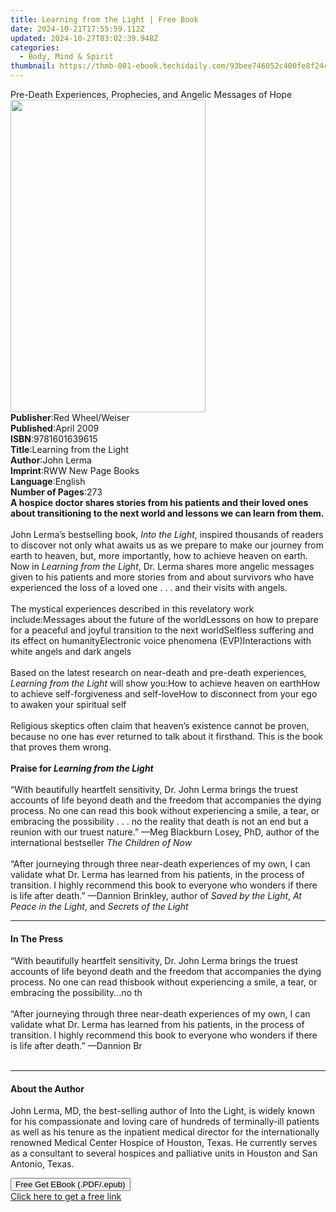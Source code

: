 ```yaml
---
title: Learning from the Light | Free Book
date: 2024-10-21T17:55:59.112Z
updated: 2024-10-27T03:02:39.948Z
categories:
  - Body, Mind & Spirit
thumbnail: https://thmb-001-ebook.techidaily.com/93bee746052c400fe8f24c3306030a68306c17b6aa72bd4aa5bb9aca894a9c3a.jpg
---
```

<main id="book-container">
  <div class="flex flex-col">
    <div class="book-brief flex-1 py-6 px-4 sm:p-6 md:py-10 md:px-8">
      <!-- brief-->
      <div class="book-brief-main">
        Pre-Death Experiences, Prophecies, and Angelic Messages of Hope
      </div>
    </div>
    <div
      class="book-meta-info flex-1 grid gap-4 col-start-1 col-end-3 row-start-1 sm:mb-6 sm:grid-cols-4 lg:gap-6 lg:col-start-2 lg:row-end-6 lg:row-span-6 lg:mb-0"
    >
      <div
        class="book-meta-info-left place-content-center mt-4 p-4 text-sm leading-6 col-start-2 col-span-2 dark:text-slate-400"
      >
        <img
          class="w-full h-500 object-cover rounded-lg sm:h-255 sm:col-span-2 lg:col-span-full"
          src="https://img-001-ebook.techidaily.com/1667c0f111848c8f54fffc75234ca0a646fe1be63617586c7d1dc674ba5fa4a9.jpg"
          alt=""
          width="312"
          height="500"
        />
      </div>
      <div
        class="book-meta-info-right mt-2 col-start-1 row-start-2 col-span-3 self-center"
      >
        <!-- meta data  -->
        <div class="flex flex-col px-4 md:px-8">
          <div class="flex-1">
            <strong>Publisher</strong>:<span class="px-2"
              >Red Wheel/Weiser</span
            >
          </div>
          <div class="flex-1">
            <strong>Published</strong>:<span class="px-2">April 2009</span>
          </div>
          <div class="flex-1">
            <strong>ISBN</strong>:<span class="px-2">9781601639615</span>
          </div>
          <div class="flex-1">
            <strong>Title</strong>:<span class="px-2"
              >Learning from the Light</span
            >
          </div>
          <div class="flex-1">
            <strong>Author</strong>:<span class="px-2">John Lerma</span>
          </div>
          <div class="flex-1">
            <strong>Imprint</strong>:<span class="px-2"
              >RWW New Page Books</span
            >
          </div>
          <div class="flex-1">
            <strong>Language</strong>:<span class="px-2">English</span>
          </div>
          <div class="flex-1">
            <strong>Number of Pages</strong>:<span class="px-2">273</span>
          </div>
        </div>
      </div>
    </div>
    <div class="book-description flex-1 py-6 px-4 sm:p-6 md:py-10 md:px-8">
      <div class="book-description-main">
        <div accordion-content="" id="description">
          <b
            >A hospice doctor shares stories from his patients and their loved
            ones about transitioning to the next world and lessons we can learn
            from them.</b
          ><br /><br />John Lerma’s bestselling book, <i>Into the Light</i>,
          inspired thousands of readers to discover not only what awaits us as
          we prepare to make our journey from earth to heaven, but, more
          importantly, how to achieve heaven on earth. Now in
          <i>Learning from the Light</i>, Dr. Lerma shares more angelic messages
          given to his patients and more stories from and about survivors who
          have experienced the loss of a loved one&nbsp;.&nbsp;.&nbsp;. and
          their visits with angels.<br /><br />The mystical experiences
          described in this revelatory work include:Messages about the future of
          the worldLessons on how to prepare for a peaceful and joyful
          transition to the next worldSelfless suffering and its effect on
          humanityElectronic voice phenomena (EVP)Interactions with white angels
          and dark angels<br /><br />Based on the latest research on near-death
          and pre-death experiences, <i>Learning from the Light</i> will show
          you:How to achieve heaven on earthHow to achieve self-forgiveness and
          self-loveHow to disconnect from your ego to awaken your spiritual
          self<br /><br />Religious skeptics often claim that heaven’s existence
          cannot be proven, because no one has ever returned to talk about it
          firsthand. This is the book that proves them wrong.<br /><br /><b
            >Praise for <i>Learning from the Light</i></b
          ><br /><br />“With beautifully heartfelt sensitivity, Dr. John Lerma
          brings the truest accounts of life beyond death and the freedom that
          accompanies the dying process. No one can read this book without
          experiencing a smile, a tear, or embracing the
          possibility&nbsp;.&nbsp;.&nbsp;. no the reality that death is not an
          end but a reunion with our truest nature.” —Meg Blackburn Losey, PhD,
          author of the international bestseller <i>The Children of Now</i
          ><br /><br />“After journeying through three near-death experiences of
          my own, I can validate what Dr. Lerma has learned from his patients,
          in the process of transition. I highly recommend this book to everyone
          who wonders if there is life after death.” —Dannion Brinkley, author
          of <i>Saved by the Light</i>, <i>At Peace in the Light</i>, and
          <i>Secrets of the Light</i>
        </div>
        <div class="accordion-fader"></div>
      </div>
    </div>
    <div class="book-excerpts flex-1 py-6 px-4 sm:p-6 md:py-10 md:px-8">
      <!-- excerpts-->
      <div class="book-excerpts-main">
        <hr />
        <h4 class="placeholder placeholder-heading">
          <span>In The Press</span>
        </h4>
        <p>
          “With beautifully heartfelt sensitivity, Dr. John Lerma brings the
          truest accounts of life beyond death and the freedom that accompanies
          the dying process. No one can read thisbook without experiencing a
          smile, a tear, or embracing the possibility...no th<br /><br />“After
          journeying through three near-death experiences of my own, I can
          validate what Dr. Lerma has learned from his patients, in the process
          of transition. I highly recommend this book to everyone who wonders if
          there is life after death.” —Dannion Br<br /><br />
        </p>
      </div>
    </div>
    <div class="book-about-author flex-1 py-6 px-4 sm:p-6 md:py-10 md:px-8">
      <!-- about author-->
      <div class="book-main-author-main">
        <hr />
        <h4 class="placeholder placeholder-heading">
          <span>About the Author</span>
        </h4>
        <p>
          John Lerma, MD, the best-selling author of Into the Light, is widely
          known for his compassionate and loving care of hundreds of
          terminally-ill patients as well as his tenure as the inpatient medical
          director for the internationally renowned Medical Center Hospice of
          Houston, Texas. He currently serves as a consultant to several
          hospices and palliative units in Houston and San Antonio, Texas.
        </p>
      </div>
    </div>
    <div class="book-free-get flex-1 py-6 px-4 sm:p-6 md:py-10 md:px-8">
      <button
        id="btn-free-get"
        class="bg-blue-500 hover:bg-blue-700 text-white font-bold py-2 px-4 rounded"
      >
        Free Get EBook (.PDF/.epub)
      </button>
      <div id="countdown-display" class="px-2 text-lg mt-2"></div>
      <a
        id="free-link"
        class="hidden bg-blue-500 hover:bg-blue-700 text-white font-bold py-2 px-4 rounded"
        href="https://www.ebooks.com/en-us/book/210877151/learning-from-the-light/john-lerma/"
        target="_blank"
        >Click here to get a free link</a
      >
    </div>
    <script>
      let countdownTime = 0;
      let countdownInterval = null;
      document
        .getElementById('btn-free-get')
        .addEventListener('click', startCountdown);
      function startCountdown() {
        countdownTime = new Date().getTime() + 60000 * 3;
        countdownInterval = setInterval(updateCountdown, 1000);
        document.getElementById('btn-free-get').disabled = true;
        document
          .getElementById('btn-free-get')
          .classList.add('bg-gray-500', 'cursor-not-allowed');
      }
      function updateCountdown() {
        let currentTime = new Date().getTime();
        let timeLeft = countdownTime - currentTime;
        let secondsLeft = Math.floor(timeLeft / 1000);
        document.getElementById('countdown-display').innerHTML =
          `Remaining time: ${secondsLeft} seconds.`;
        if (secondsLeft <= 0) {
          clearInterval(countdownInterval);
          document.getElementById('btn-free-get').classList.add('hidden');
          document.getElementById('free-link').classList.remove('hidden');
          document.getElementById('countdown-display').innerHTML = '';
        }
      }
    </script>
  </div>
</main>

<ins class="adsbygoogle"
      style="display:block"
      data-ad-client="ca-pub-7571918770474297"
      data-ad-slot="8358498916"
      data-ad-format="auto"
      data-full-width-responsive="true"></ins>
    